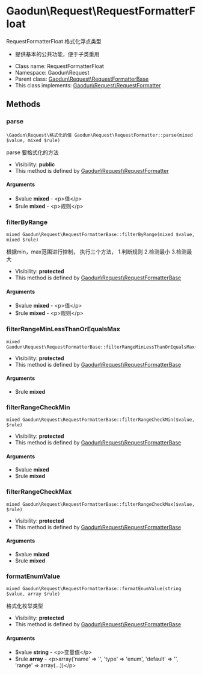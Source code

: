 Gaodun\Request\RequestFormatterFloat
===============

RequestFormatterFloat 格式化浮点类型

- 提供基本的公共功能，便于子类重用


* Class name: RequestFormatterFloat
* Namespace: Gaodun\Request
* Parent class: [Gaodun\Request\RequestFormatterBase](Gaodun-Request-RequestFormatterBase.md)
* This class implements: [Gaodun\Request\RequestFormatter](Gaodun-Request-RequestFormatter.md)






Methods
-------


### parse

    \Gaodun\Request\格式化的值 Gaodun\Request\RequestFormatter::parse(mixed $value, mixed $rule)

parse 要格式化的方法



* Visibility: **public**
* This method is defined by [Gaodun\Request\RequestFormatter](Gaodun-Request-RequestFormatter.md)


#### Arguments
* $value **mixed** - &lt;p&gt;值&lt;/p&gt;
* $rule **mixed** - &lt;p&gt;规则&lt;/p&gt;



### filterByRange

    mixed Gaodun\Request\RequestFormatterBase::filterByRange(mixed $value, mixed $rule)

根据min，max范围进行控制，
执行三个方法，
1.判断规则
2.检测最小
3.检测最大



* Visibility: **protected**
* This method is defined by [Gaodun\Request\RequestFormatterBase](Gaodun-Request-RequestFormatterBase.md)


#### Arguments
* $value **mixed** - &lt;p&gt;值&lt;/p&gt;
* $rule **mixed** - &lt;p&gt;规则&lt;/p&gt;



### filterRangeMinLessThanOrEqualsMax

    mixed Gaodun\Request\RequestFormatterBase::filterRangeMinLessThanOrEqualsMax($rule)





* Visibility: **protected**
* This method is defined by [Gaodun\Request\RequestFormatterBase](Gaodun-Request-RequestFormatterBase.md)


#### Arguments
* $rule **mixed**



### filterRangeCheckMin

    mixed Gaodun\Request\RequestFormatterBase::filterRangeCheckMin($value, $rule)





* Visibility: **protected**
* This method is defined by [Gaodun\Request\RequestFormatterBase](Gaodun-Request-RequestFormatterBase.md)


#### Arguments
* $value **mixed**
* $rule **mixed**



### filterRangeCheckMax

    mixed Gaodun\Request\RequestFormatterBase::filterRangeCheckMax($value, $rule)





* Visibility: **protected**
* This method is defined by [Gaodun\Request\RequestFormatterBase](Gaodun-Request-RequestFormatterBase.md)


#### Arguments
* $value **mixed**
* $rule **mixed**



### formatEnumValue

    mixed Gaodun\Request\RequestFormatterBase::formatEnumValue(string $value, array $rule)

格式化枚举类型



* Visibility: **protected**
* This method is defined by [Gaodun\Request\RequestFormatterBase](Gaodun-Request-RequestFormatterBase.md)


#### Arguments
* $value **string** - &lt;p&gt;变量值&lt;/p&gt;
* $rule **array** - &lt;p&gt;array(&#039;name&#039; =&gt; &#039;&#039;, &#039;type&#039; =&gt; &#039;enum&#039;, &#039;default&#039; =&gt; &#039;&#039;, &#039;range&#039; =&gt; array(...))&lt;/p&gt;


